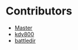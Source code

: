 
# Contributors
- [Master](https://github.com/hanssak)
- [kdy800](https://github.com/kdy800)
- [battledir](https://github.com/battledir)
